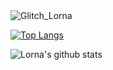 
<img src="https://www.canva.com/design/DAET5jsQsNY/iPZWY1s0_PVBGWxqTt4g-w/view?utm_content=DAET5jsQsNY&utm_campaign=designshare&utm_medium=link&utm_source=publishsharelink" alt="Glitch_Lorna">

<!--
**Haldgerd/Haldgerd** is a ✨ _special_ ✨ repository because its `README.md` (this file) appears on your GitHub profile.

Here are some ideas to get you started:

- 🔭 I’m currently working on ...
- 🌱 I’m currently learning ...
- 👯 I’m looking to collaborate on ...
- 🤔 I’m looking for help with ...
- 💬 Ask me about ...
- 📫 How to reach me: ...
- 😄 Pronouns: ...
- ⚡ Fun fact: ...
-->

[![Top Langs](https://github-readme-stats.vercel.app/api/top-langs/?username=Haldgerd&layout=compact&title_color=fff&icon_color=fff&text_color=9f9f9f&bg_color=151515)](https://github.com/Haldgerd/github-readme-stats)

![Lorna's github stats](https://github-readme-stats.vercel.app/api?username=Haldgerd&show_icons=true&theme=radical)

